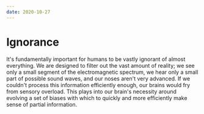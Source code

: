 ```yaml
---
date: 2020-10-27
---
```


# Ignorance

It's fundamentally important for humans to be vastly ignorant of almost everything.
We are designed to filter out the vast amount of reality; we see only a small segment of the electromagnetic spectrum, we hear only a small part of possible sound waves, and our noses aren't very advanced.
If we couldn't process this information efficiently enough, our brains would fry from sensory overload.
This plays into our brain's necessity around evolving a set of biases with which to quickly and more efficiently make sense of partial information.
